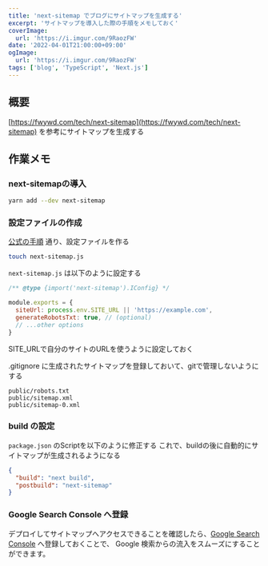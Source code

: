 ```yaml
---
title: 'next-sitemap でブログにサイトマップを生成する'
excerpt: 'サイトマップを導入した際の手順をメモしておく'
coverImage: 
  url: 'https://i.imgur.com/9RaozFW'
date: '2022-04-01T21:00:00+09:00'
ogImage:
  url: 'https://i.imgur.com/9RaozFW'
tags: ['blog', 'TypeScript', 'Next.js']
---
```


## 概要

[https://fwywd.com/tech/next-sitemap](https://fwywd.com/tech/next-sitemap) 
を参考にサイトマップを生成する

## 作業メモ
### next-sitemapの導入

```bash
yarn add --dev next-sitemap
```

### 設定ファイルの作成
[公式の手順](https://github.com/iamvishnusankar/next-sitemap) 通り、設定ファイルを作る

```bash
touch next-sitemap.js
```

`next-sitemap.js`  は以下のように設定する
```js
/** @type {import('next-sitemap').IConfig} */

module.exports = {
  siteUrl: process.env.SITE_URL || 'https://example.com',
  generateRobotsTxt: true, // (optional)
  // ...other options
}
```

SITE_URLで自分のサイトのURLを使うように設定しておく

.gitignore に生成されたサイトマップを登録しておいて、gitで管理しないようにする
```
public/robots.txt  
public/sitemap.xml  
public/sitemap-0.xml
```

### build の設定

`package.json` のScriptを以下のように修正する
これで、buildの後に自動的にサイトマップが生成されるようになる
```json
{
  "build": "next build",
  "postbuild": "next-sitemap"
}
```


### Google Search Console へ登録

デプロイしてサイトマップへアクセスできることを確認したら、[Google Search Console](https://search.google.com/search-console) へ登録しておくことで、 Google 検索からの流入をスムーズにすることができます。